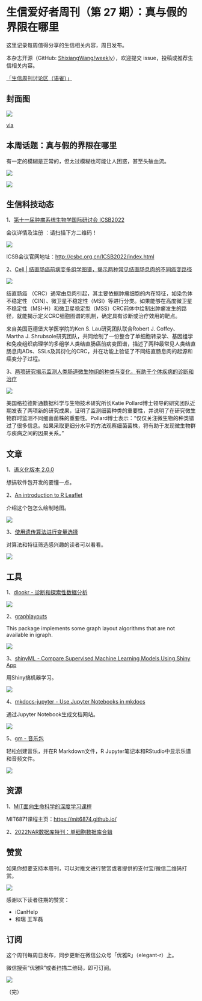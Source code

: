 # 生信爱好者周刊（第 27 期）：真与假的界限在哪里

这里记录每周值得分享的生信相关内容，周日发布。

本杂志开源（GitHub: [ShixiangWang/weekly](https://github.com/ShixiangWang/weekly)），欢迎提交 issue，投稿或推荐生信相关内容。

[「生信周刊讨论区（语雀）」](https://www.yuque.com/shixiangwang/bioinfo)

## 封面图


![](https://files.mdnice.com/user/4331/dca8157e-c132-436d-9fd5-14a85a06caf6.png)

[via](https://twitter.com/rcityviews/status/1502217398459383809)


## 本周话题：真与假的界限在哪里

有一定的模糊是正常的，但太过模糊也可能让人困惑，甚至头破血流。

![](https://files.mdnice.com/user/4331/ae3dddc8-2f36-41df-8240-beaf39b59bda.png)

![](https://files.mdnice.com/user/4331/d9babac9-c26a-4e1a-8794-8f39e6fa9d38.png)



## 生信科技动态

1、[第十一届肿瘤系统生物学国际研讨会 ICSB2022](https://mp.weixin.qq.com/s/p--CYALmeDwydFZGYcetcg)

会议详情及注册 ：请扫描下方二维码！


![](https://files.mdnice.com/user/4331/c0016340-ea41-4e36-8ce3-ff187a35d033.png)


ICSB会议官网地址：http://csbc.org.cn/ICSB2022/index.html

2、[Cell | 结直肠癌前病变多组学图谱，揭示两种常见结直肠息肉的不同癌变路径](https://mp.weixin.qq.com/s/AihCXBPABaxXHaUou5jH-w)


![](https://files.mdnice.com/user/4331/1bcfb51e-c527-4e26-8400-97816c4f5613.png)

结直肠癌 （CRC）通常由息肉引起，其主要依据肿瘤细胞的内在特征，如染色体不稳定性 （CIN）、微卫星不稳定性（MSI）等进行分类。如果能够在高度微卫星不稳定性（MSI-H）和微卫星稳定型（MSS）CRC前体中绘制出肿瘤发生的路径，就能揭示定义CRC细胞图谱的机制，确定具有诊断或治疗效用的靶点。

来自美国范德堡大学医学院的Ken S. Lau研究团队联合Robert J. Coffey、Martha J. Shrubsole研究团队，共同绘制了一份整合了单细胞转录学、基因组学和免疫组织病理学的多组学人类结直肠癌前病变图谱，描述了两种最常见人类结直肠息肉ADs、SSLs及其衍化的CRC，并在功能上验证了不同结直肠息肉的起源和癌变分子过程。

3、[两项研究揭示监测人类肠道微生物组的种类与变化，有助于个体疾病的诊断和治疗](https://mp.weixin.qq.com/s/Vfrd9IbWanFq_RoKGpjhBg)


![](https://files.mdnice.com/user/4331/245eb891-b2dc-4d32-a732-609a74c30118.png)


美国格拉德斯通数据科学与生物技术研究所长Katie Pollard博士领导的研究团队近期发表了两项新的研究成果，证明了监测细菌种类的重要性，并说明了在研究微生物群时监测不同细菌菌株的重要性。Pollard博士表示：“仅仅关注微生物的种类错过了很多信息。如果采取更细分水平的方法观察细菌菌株，将有助于发现微生物群与疾病之间的因果关系。”

## 文章

1、[语义化版本 2.0.0](https://semver.org/lang/zh-CN/)

想搞软件包开发的要懂一点。

2、[An introduction to R Leaflet](https://tomjenkins.netlify.app/tutorials/r-leaflet-introduction/)

介绍这个包怎么绘制地图。


![](https://files.mdnice.com/user/4331/4247cca6-1faf-4cab-bd65-22c5ccbbd68f.png)

3、[使用遗传算法进行变量选择](https://tengkuhanis.netlify.app/post/variable-selection-using-genetic-algorithm/)

对算法和特征筛选感兴趣的读者可以看看。


![](https://files.mdnice.com/user/4331/d729187b-f4a0-46bd-b4e5-2b5a9794791c.png)


## 工具

1、[dlookr - 诊断和探索性数据分析](https://choonghyunryu.github.io/dlookr/index.html)

![](https://files.mdnice.com/user/4331/bd1fb0a2-5407-4279-90bf-4a4f178a18e3.png)

2、[graphlayouts](https://github.com/schochastics/graphlayouts)

This package implements some graph layout algorithms that are not available in igraph.

![](https://files.mdnice.com/user/4331/d1eeea2b-e540-4dde-9b11-489204df6aa2.png)

3、[shinyML - Compare Supervised Machine Learning Models Using Shiny App](https://github.com/jeanbertinr/shinyml)

用Shiny搞机器学习。


![](https://files.mdnice.com/user/4331/52c93587-d3ea-4166-a8e1-8790cec30af5.png)


4、[mkdocs-jupyter - Use Jupyter Notebooks in mkdocs](https://github.com/danielfrg/mkdocs-jupyter)

通过Jupyter Notebook生成文档网站。


![](https://files.mdnice.com/user/4331/beb35bfc-0ff4-41ce-ace6-1f40222b36ad.png)


5、[gm - 音乐包](https://github.com/flujoo/gm)

轻松创建音乐，并在R Markdown文件，R Jupyter笔记本和RStudio中显示乐谱和音频文件。


![](https://files.mdnice.com/user/4331/9f81f0ce-4588-43e8-b0b5-3cd4a3bece5a.png)


## 资源

1、[MIT面向生命科学的深度学习课程](https://mp.weixin.qq.com/s/E4bvykOFGKyNXNUBThZXnQ)

MIT6871课程主页：https://mit6874.github.io/

2、[2022NAR数据库特刊：单细胞数据库合辑](https://mp.weixin.qq.com/s/Fdb3gcWn3w3Fsn-G3OOujg)


## 赞赏

如果你想要支持本周刊，可以对推文进行赞赏或者提供的支付宝/微信二维码打赏。

![](https://cdn.nlark.com/yuque/0/2022/png/471931/1648291334186-bd3390be-c83c-4396-aabd-ca39f588c15d.png)

感谢以下读者往期的赞赏：

- iCanHelp
- 和瑞 王军磊

## 订阅

这个周刊每周日发布，同步更新在微信公众号「优雅R」（elegant-r）上。

微信搜索“优雅R”或者扫描二维码，即可订阅。

![](https://cdn.nlark.com/yuque/0/2022/png/471931/1648306398708-897e7ad4-6008-40f8-9200-ddee834b09a7.png)

（完）

